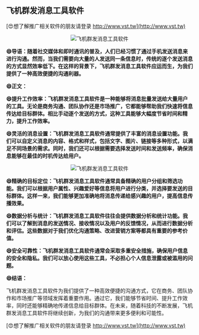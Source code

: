 ## **飞机群发消息工具软件**

[😍想了解推广相关软件的朋友请登录 http://www.vst.tw](http://www.vst.tw)

 <center><img src="https://vst.tw/MP4/tuiguang/png/8.png" alt="飞机群发消息工具软件"></center>

**😄导语：随着社交媒体和即时通讯的普及，人们已经习惯了通过手机发送消息来进行沟通。然而，当我们需要向大量的人发送同一条信息时，传统的逐个发送消息的方式显然效率低下。在这样的背景下，飞机群发消息工具软件应运而生，为我们提供了一种高效便捷的沟通利器。**

**😄正文：**

**😄提升工作效率：飞机群发消息工具软件是一种能够将消息批量发送给大量用户的工具。无论是商务沟通、团队协作还是市场推广，它都能够帮助我们快速将信息传达给目标群体。相比手动逐个发送的方式，这种工具能够大幅度节省时间和精力，提升工作效率。**

**😄灵活的消息设置：飞机群发消息工具软件通常提供了丰富的消息设置功能。我们可以自定义消息的内容、格式和样式，包括文字、图片、链接等多种形式，以满足不同场景的需求。同时，我们还可以根据需要选择发送时间和发送频率，确保消息能够在最佳的时机传达给用户。**

 <center><img src="https://vst.tw/MP4/tuiguang/png/3.png" alt="飞机群发消息工具软件"></center>

**😄精确的目标定位：飞机群发消息工具软件通常具备精确的用户分组和筛选功能。我们可以根据用户属性、兴趣爱好等信息将用户进行分类，并选择要发送的目标群体。这样一来，我们能够更加准确地将消息传递给感兴趣的用户，提高信息传播效果。**

**😄数据分析与统计：飞机群发消息工具软件往往会提供数据分析和统计功能。我们可以了解到消息的发送情况、接收情况以及用户的反馈情况，从而进行数据分析和评估。这些数据对于我们优化沟通策略、改进营销方案等都具有重要的参考价值。**

**😄安全可靠性：飞机群发消息工具软件通常会采取多重安全措施，确保用户信息的安全和隐私。我们可以放心使用这些工具，不必担心个人信息泄露或被滥用的问题。**

**😄结语：**

飞机群发消息工具软件为我们提供了一种高效便捷的沟通方式，它在商务、团队协作和市场推广等领域发挥着重要作用。通过它，我们能够节省时间、提升工作效率，同时还能够精确地传递信息给目标群体。在未来，随着科技的不断发展，飞机群发消息工具软件将继续创新，为我们的沟通带来更多便利和可能性。

[😍想了解推广相关软件的朋友请登录 http://www.vst.tw](http://www.vst.tw)



